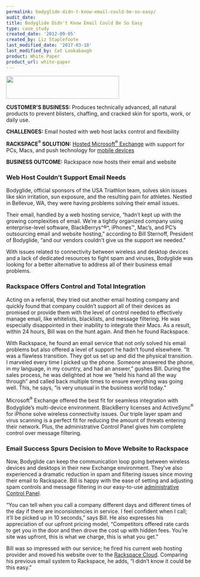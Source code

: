 ```yaml
---
permalink: bodyglide-didn-t-know-email-could-be-so-easy/
audit_date:
title: Bodyglide Didn't Know Email Could Be So Easy
type: case_study
created_date: '2012-09-05'
created_by: Liz Staplefoote
last_modified_date: '2017-03-18'
last_modified_by: Cat Lookabaugh
product: White Paper
product_url: white-paper
---
```


<a href="http://www.bodyglide.com/">
   <img src="{% asset_path UseCases/bodyglide-didn-t-know-email-could-be-so-easy/bodyglide.jpg %}" width="302" height="61" />
</a>

**CUSTOMER'S BUSINESS:** Produces technically advanced, all natural
products to prevent blisters, chaffing, and cracked skin for sports,
work, or daily use.

**CHALLENGES:** Email hosted with web host lacks control and flexibility

**RACKSPACE<sup>&reg;</sup> SOLUTION:** [Hosted Microsoft<sup>&reg;</sup>
Exchange](http://www.rackspace.com/apps/email_hosting/exchange_hosting/ "Hosted Exchange")
with support for PCs, Macs, and push technology for [mobile
devices](http://www.rackspace.com/apps/email_hosting/exchange_hosting/on_your_mobile/)

**BUSINESS OUTCOME:** Rackspace now hosts their email and website

### Web Host Couldn’t Support Email Needs

Bodyglide, official sponsors of the USA Triathlon team, solves skin
issues like skin irritation, sun exposure, and the resulting pain for
athletes. Nestled in Bellevue, WA, they were having problems solving
their email issues.

Their email, handled by a web hosting service, “hadn’t kept up with the
growing complexities of email. We’re a tightly organized company using
enterprise-level software, BlackBerrys^®^, iPhones™, Mac’s, and PC’s
outsourcing email and website hosting,” according to Bill Sternoff,
President of Bodyglide, “and our vendors couldn’t give us the support we
needed.”

With issues related to connectivity between wireless and desktop devices
and a lack of dedicated resources to fight spam and viruses, Bodyglide
was looking for a better alternative to address all of their business
email problems.

### Rackspace Offers Control and Total Integration

Acting on a referral, they tried out another email hosting company and
quickly found that company couldn’t support all of their devices as
promised or provide them with the level of control needed to effectively
manage email, like whitelists, blacklists, and message filtering. He was
especially disappointed in their inability to integrate their Macs. As a
result, within 24 hours, Bill was on the hunt again. And then he found
Rackspace.

With Rackspace, he found an email service that not only solved his email
problems but also offered a level of support he hadn’t found elsewhere.
“It was a flawless transition. They got us set up and did the physical
transition. I marveled every time I picked up the phone. Someone
answered the phone, in my language, in my country, and had an answer,”
gushes Bill. During the sales process, he was delighted at how we “held
his hand all the way through” and called back multiple times to ensure
everything was going well. This, he says, “is very unusual in the
business world today.”

Microsoft<sup>&reg;</sup> Exchange offered the best fit for seamless integration
with Bodyglide’s multi-device environment. BlackBerry licenses and
ActiveSync<sup>&reg;</sup> for iPhone solve wireless connectivity issues. Our
triple layer spam and virus scanning is a perfect fit for reducing the amount
of threats entering their network. Plus, the administrative Control
Panel gives him complete control over message filtering.

### Email Success Spurs Decision to Move Website to Rackspace

Now, Bodyglide can keep the communication loop going between wireless
devices and desktops in their new Exchange environment. They’ve also
experienced a dramatic reduction in spam and filtering issues since
moving their email to Rackspace. Bill is happy with the ease of setting
and adjusting spam controls and message filtering in our easy-to-use
[administrative Control Panel](http://www.rackspace.com/apps/control_panel/).

“You can tell when you call a company different days and different times
of the day if there are inconsistencies in service. I feel confident
when I call; it’ll be picked up in 10 seconds,” says Bill. He also
expresses his appreciation of our upfront pricing model, “Competitors
offered rate cards to get you in the door and then drove the cost up
with hidden fees. You’re site was upfront, this is what we charge, this
is what you get.”

Bill was so impressed with our service; he fired his current web hosting
provider and moved his website over to the [Rackspace
Cloud](http://www.rackspace.com/cloud/ "Cloud Hosting "). Comparing his
previous email system to Rackspace, he adds, “I didn’t know it could be
this easy.”
